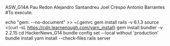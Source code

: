 ASW_G14A
Pau Redon
Alejandro Santandreu
Joel Crespo
Antonio Barrantes
#To execute:

echo "gem: --no-document" >> ~/.gemrc
gem install rails -v 6.1.3
source <(curl -sL https://cdn.learnenough.com/yarn_install)
gem install bundler -v 2.2.15
cd HackerNews_G14
bundle config set --local without 'production'
bundle install
yarn install --check-files
rails server